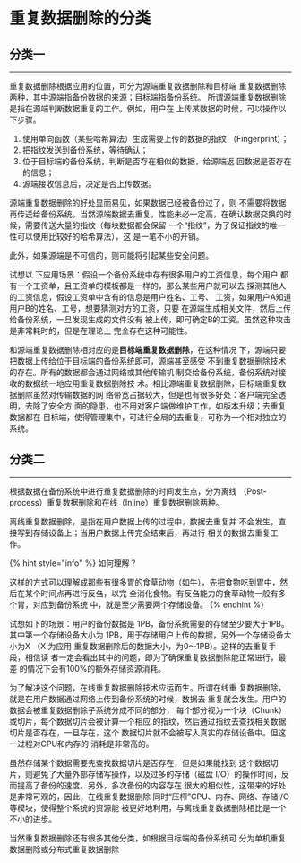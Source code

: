 # 重复数据删除的分类

## 分类一&#x20;

***

重复数据删除根据应用的位置，可分为源端重复数据删除和目标端 重复数据删除两种，其中源端指备份数据的来源；目标端指备份系统。 所谓源端重复数据删除是指在源端判断数据重复的工作。例如，用户在 上传某数据的时候，可以操作以下步骤。

1. 使用单向函数（某些哈希算法）生成需要上传的数据的指纹 （Fingerprint）；
2. 把指纹发送到备份系统，等待确认；
3. 位于目标端的备份系统，判断是否存在相似的数据，给源端返 回数据是否存在的信息；
4. 源端接收信息后，决定是否上传数据。

源端重复数据删除的好处显而易见，如果数据已经被备份过了，则 不需要将数据再传送给备份系统。当然源端数据去重复，性能未必一定高，在确认数据交换的时候，需要传送大量的指纹（每块数据都会保留 一个“指纹”，为了保证指纹的唯一性可以使用比较好的哈希算法），这 是一笔不小的开销。

此外，如果源端是不可信的，则可能将引起某些安全问题。

试想以 下应用场景：假设一个备份系统中存有很多用户的工资信息，每个用户 都有一个工资单，且工资单的模板都是一样的，那么某些用户就可以去 探测其他人的工资信息，假设工资单中含有的信息是用户姓名、工号、 工资，如果用户A知道用户B的姓名、工号，想要猜测对方的工资，只要 在源端生成相关文件，然后上传给备份系统，一旦发现生成的文件没有 被上传，即可确定B的工资。虽然这种攻击是非常耗时的，但是在理论上 完全存在这种可能性。

和源端重复数据删除相对应的是**目标端重复数据删除**，在这种情况 下，源端只要把数据上传给位于目标端的备份系统即可，源端甚至感受 不到重复数据删除技术的存在。所有的数据都会通过网络或其他传输机 制交给备份系统，备份系统对接收的数据统一地应用重复数据删除技 术。相比源端重复数据删除，目标端重复数据删除虽然对传输数据的网 络带宽占据较大，但是也有很多好处：客户端完全透明，去除了安全方 面的隐患，也不用对客户端做维护工作，如版本升级；去重复数据都在 目标端，使得管理集中，可进行全局的去重复，可称为一个相对独立的 系统。



## 分类二

***

根据数据在备份系统中进行重复数据删除的时间发生点，分为离线 （Post-process）重复数据删除和在线（Inline）重复数据删除两种。

离线重复数据删除，是指在用户数据上传的过程中，数据去重复并 不会发生，直接写到存储设备上；当用户数据上传完全结束后，再进行 相关的数据去重复工作。

{% hint style="info" %}
如何理解？

这样的方式可以理解成那些有很多胃的食草动物（如牛），先把食物吃到胃中，然后在某个时间点再进行反刍，以完 全消化食物。有反刍能力的食草动物一般有多个胃，对应到备份系统 中，就是至少需要两个存储设备。
{% endhint %}

试想如下的场景：用户的备份数据是 1PB，备份系统需要的存储至少要大于1PB。其中第一个存储设备大小为 1PB，用于存储用户上传的数据，另外一个存储设备大小为X （X 为应用 重复数据删除后的数据大小，为0～1PB）。这样的去重复手段，相信读 者一定会看出其中的问题，即为了确保重复数据删除能正常进行，最差 的情况下会有100%的额外存储资源消耗。

为了解决这个问题，在线重复数据删除技术应运而生。所谓在线重 复数据删除，就是在用户数据通过网络上传到备份系统的时候，数据去 重复就会发生。用户的数据会被重复数据删除子系统分成不同的部分， 每个部分视为一个块（Chunk）或切片，每个数据切片会被计算一个相应 的指纹，然后通过指纹去查找相关数据切片是否存在，一旦存在，这个 数据切片就不会被写入真实的存储设备中。但这一过程对CPU和内存的 消耗是非常高的。

虽然存储某个数据需要先查找数据切片是否存在，但是如果能找到 这个数据切片，则避免了大量外部存储写操作，以及过多的存储（磁盘 I/O）的操作时间，反而提高了备份的速度。另外，多次备份的内容存在 很大的相似性，这带来的好处是非常可观的，因此，在线重复数据删除 同时“压榨”CPU、内存、网络、存储I/O等模块，使得整个系统的资源能 被更好地利用，与离线重复数据删除相比是一个不小的进步。

当然重复数据删除还有很多其他分类，如根据目标端的备份系统可 分为单机重复数据删除或分布式重复数据删除

